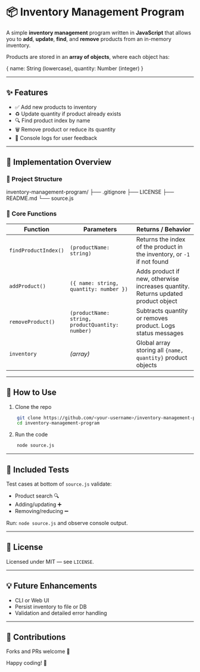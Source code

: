 # 📦 Inventory Management Program

A simple **inventory management** program written in **JavaScript** that allows you to **add**, **update**, **find**, and **remove** products from an in-memory inventory.

Products are stored in an **array of objects**, where each object has:

{
  name: String (lowercase),
  quantity: Number (integer)
}

---

## ✨ Features

- ✅ Add new products to inventory
- ♻️ Update quantity if product already exists
- 🔍 Find product index by name
- 🗑️ Remove product or reduce its quantity
- 💬 Console logs for user feedback

---

## 🧠 Implementation Overview

### 📁 Project Structure

inventory-management-program/
├── .gitignore
├── LICENSE
├── README.md
└── source.js

### 📌 Core Functions

| Function | Parameters | Returns / Behavior |
|---------|------------|--------------------|
| `findProductIndex()` | `(productName: string)` | Returns the index of the product in the inventory, or `-1` if not found |
| `addProduct()` | `({ name: string, quantity: number })` | Adds product if new, otherwise increases quantity. Returns updated product object |
| `removeProduct()` | `(productName: string, productQuantity: number)` | Subtracts quantity or removes product. Logs status messages |
| `inventory` | *(array)* | Global array storing all `{name, quantity}` product objects |

---

## 🔧 How to Use

1) Clone the repo
```bash
    git clone https://github.com/<your-username>/inventory-management-program.git
    cd inventory-management-program
```
2) Run the code
```bash
    node source.js
```
---

## 🧪 Included Tests

Test cases at bottom of `source.js` validate:

- Product search 🔍
- Adding/updating ➕
- Removing/reducing ➖

Run:  `node source.js`  and observe console output.

---

## 📜 License

Licensed under MIT — see `LICENSE`.

---

## 💡 Future Enhancements

- CLI or Web UI
- Persist inventory to file or DB
- Validation and detailed error handling

---

## 🙌 Contributions

Forks and PRs welcome 🚀

Happy coding! 🎯
